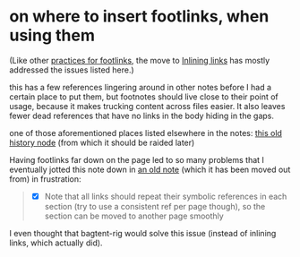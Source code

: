 # on where to insert footlinks, when using them

(Like other [practices for footlinks](kzsem-h7x3j-rha0x-8savw-zgy2a), the move to [Inlining links](mkj61-12ak7-rea82-ks9qe-dqwer) has mostly addressed the issues listed here.)

this has a few references lingering around in other notes before I had a certain place to put them, but footnotes should live close to their point of usage, because it makes trucking content across files easier. It also leaves fewer dead references that have no links in the body hiding in the gaps.

one of those aforementioned places listed elsewhere in the notes: [this old history node](y18en-nqb7n-8k8c4-gwmsy-93wms) (from which it should be raided later)

Having footlinks far down on the page led to so many problems that I eventually jotted this note down in [an old note](40axs-0yvek-sza12-egfgx-x73e1) (which it has been moved out from) in frustration:

> - [x] Note that all links should repeat their symbolic references in each section (try to use a consistent ref per page though), so the section can be moved to another page smoothly

I even thought that bagtent-rig would solve this issue (instead of inlining links, which actually did).
